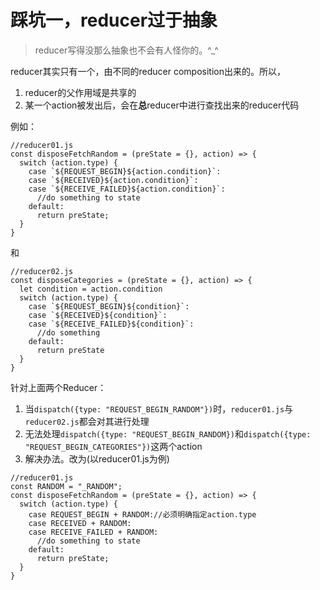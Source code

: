 # 踩坑一，reducer过于抽象
> reducer写得没那么抽象也不会有人怪你的。^_^

reducer其实只有一个，由不同的reducer composition出来的。所以，
1. reducer的父作用域是共享的
2. 某一个action被发出后，会在**总**reducer中进行查找出来的reducer代码

例如：
```
//reducer01.js
const disposeFetchRandom = (preState = {}, action) => {
  switch (action.type) {
    case `${REQUEST_BEGIN}${action.condition}`:
    case `${RECEIVED}${action.condition}`:
    case `${RECEIVE_FAILED}${action.condition}`:
      //do something to state
    default:
      return preState;
  }
}
```
和
```
//reducer02.js
const disposeCategories = (preState = {}, action) => {
  let condition = action.condition
  switch (action.type) {
    case `${REQUEST_BEGIN}${condition}`:
    case `${RECEIVED}${condition}`:
    case `${RECEIVE_FAILED}${condition}`:
      //do something
    default:
      return preState
  }
}
```

针对上面两个Reducer：
1. 当`dispatch({type: "REQUEST_BEGIN_RANDOM"})`时，`reducer01.js`与`reducer02.js`都会对其进行处理
2. 无法处理`dispatch({type: "REQUEST_BEGIN_RANDOM})`和`dispatch({type: "REQUEST_BEGIN_CATEGORIES"})`这两个action
3. 解决办法。改为(以reducer01.js为例)
```
//reducer01.js
const RANDOM = "_RANDOM";
const disposeFetchRandom = (preState = {}, action) => {
  switch (action.type) {
    case REQUEST_BEGIN + RANDOM://必须明确指定action.type
    case RECEIVED + RANDOM:
    case RECEIVE_FAILED + RANDOM:
      //do something to state
    default:
      return preState;
  }
}
```